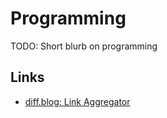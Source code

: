 # Programming

TODO: Short blurb on programming

## Links

- [diff.blog: Link Aggregator](https://diff.blog/)